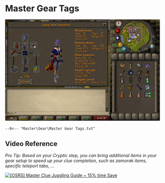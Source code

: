 # Master Gear Tags

![Master Gear](../images/Master%20Gear.png)

``` title=""
--8<-- "Master\Gear\Master Gear Tags.txt"
```

## Video Reference
*Pro Tip: Based on your Cryptic step, you can bring additional items in your gear setup to speed up your clue completion, such as zamorak items, specific teleport tabs, ...*

[![[OSRS] Master Clue Juggling Guide ~ 15% time Save
](https://img.youtube.com/vi/HwnjCT3xF4k/0.jpg)](https://www.youtube.com/watch?v=HwnjCT3xF4k)